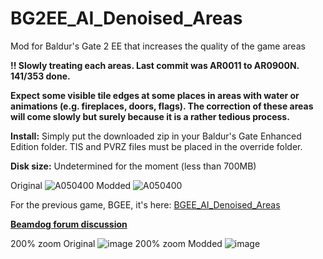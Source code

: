 # BG2EE_AI_Denoised_Areas
Mod for Baldur's Gate 2 EE that increases the quality of the game areas

**!! Slowly treating each areas. Last commit was AR0011 to AR0900N. 141/353 done.**

**Expect some visible tile edges at some places in areas with water or animations (e.g. fireplaces, doors, flags).
The correction of these areas will come slowly but surely because it is a rather tedious process.**

**Install:** Simply put the downloaded zip in your Baldur's Gate Enhanced Edition folder.
TIS and PVRZ files must be placed in the override folder.

**Disk size:** Undetermined for the moment (less than 700MB)

Original
![A050400](https://user-images.githubusercontent.com/39462014/163726413-63bd8b1a-61d0-4f83-9a5d-33b7dc1560b1.PNG)
Modded
![A050400](https://user-images.githubusercontent.com/39462014/163726405-30b2227c-1054-473b-9ece-bb5031be2199.png)

For the previous game, BGEE, it's here: [BGEE_AI_Denoised_Areas](https://github.com/WillScarlettOhara/BGEE_AI_Denoised_Areas)

**[Beamdog forum discussion](https://forums.beamdog.com/discussion/83893/mod-alpha-ai-denoised-areas)**

200% zoom Original
![image](https://user-images.githubusercontent.com/39462014/163726544-375569bd-f695-4c29-ad71-085615f30f11.png)
200% zoom Modded
![image](https://user-images.githubusercontent.com/39462014/163726552-e453911a-9c4e-4472-b5e9-69e87d7437ab.png)
